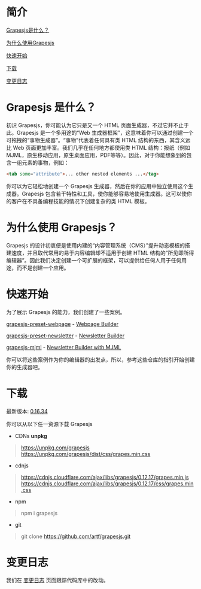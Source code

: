 # 简介
[Grapesjs是什么？]('https://github.com/sheldonwr/sheldon5.github.io/blob/main/GrapesJS%20%E4%B8%AD%E6%96%87%E6%96%87%E6%A1%A3/0.%E7%AE%80%E4%BB%8B.md#grapesjs-%E6%98%AF%E4%BB%80%E4%B9%88')

[为什么使用Grapesjs]('https://github.com/sheldonwr/sheldon5.github.io/blob/main/GrapesJS%20%E4%B8%AD%E6%96%87%E6%96%87%E6%A1%A3/0.%E7%AE%80%E4%BB%8B.md#%E4%B8%BA%E4%BB%80%E4%B9%88%E4%BD%BF%E7%94%A8-grapesjs')

[快速开始]('https://github.com/sheldonwr/sheldon5.github.io/blob/main/GrapesJS%20%E4%B8%AD%E6%96%87%E6%96%87%E6%A1%A3/0.%E7%AE%80%E4%BB%8B.md#%E5%BF%AB%E9%80%9F%E5%BC%80%E5%A7%8B')

[下载]('https://github.com/sheldonwr/sheldon5.github.io/blob/main/GrapesJS%20%E4%B8%AD%E6%96%87%E6%96%87%E6%A1%A3/0.%E7%AE%80%E4%BB%8B.md#%E4%B8%8B%E8%BD%BD')

[变更日志]('https://github.com/sheldonwr/sheldon5.github.io/blob/main/GrapesJS%20%E4%B8%AD%E6%96%87%E6%96%87%E6%A1%A3/0.%E7%AE%80%E4%BB%8B.md#%E5%8F%98%E6%9B%B4%E6%97%A5%E5%BF%97')

# Grapesjs 是什么？

初识 Grapesjs，你可能认为它只是又一个 HTML 页面生成器，不过它并不止于此。Grapesjs 是一个多用途的“Web 生成器框架”，这意味着你可以通过创建一个可拖拽的“事物生成器”。“事物”代表着任何具有类 HTML 结构的东西，其含义远比 Web 页面更加丰富。我们几乎在任何地方都使用类 HTML 结构：报纸（例如 MJML，原生移动应用，原生桌面应用，PDF等等）。因此，对于你能想象到的包含一组元素的事物，例如：
```html
<tab some="attribute">... other nested elements ...</tag>
```
你可以为它轻松地创建一个 Grapesjs 生成器，然后在你的应用中独立使用这个生成器。Grapesjs 包含若干特性和工具，使你能够容易地使用生成器。这可以使你的客户在不具备编程技能的情况下创建复杂的类 HTML 模板。


# 为什么使用 Grapesjs？

Grapesjs 的设计初衷便是使用内建的“内容管理系统（CMS）”提升动态模板的搭建速度，并且取代常用的易于内容编辑却不适用于创建 HTML 结构的“所见即所得编辑器”。因此我们决定创建一个可扩展的框架，可以提供给任何人用于任何用途，而不是创建一个应用。

# 快速开始

为了展示 Grapesjs 的能力，我们创建了一些案例。

[grapesjs-preset-webpage](https://github.com/artf/grapesjs-preset-webpage) - [Webpage Builder](https://grapesjs.com/demo.html)

[grapesjs-preset-newsletter](https://github.com/artf/grapesjs-preset-newsletter) - [Newsletter Builder](https://grapesjs.com/demo-newsletter-editor.html)

[grapesjs-mjml](https://github.com/artf/grapesjs-mjml) - [Newsletter Builder with MJML](https://grapesjs.com/demo-mjml.html)

你可以将这些案例作为你的编辑器的出发点，所以，参考这些仓库的指引开始创建你的生成器吧。


# 下载

最新版本: [0.16.34](https://www.npmjs.com/package/grapesjs)

你可以从以下任一资源下载 Grapesjs
* CDNs
  **unpkg**
> https://unpkg.com/grapesjs
> https://unpkg.com/grapesjs/dist/css/grapes.min.css

* cdnjs
> https://cdnjs.cloudflare.com/ajax/libs/grapesjs/0.12.17/grapes.min.js
> https://cdnjs.cloudflare.com/ajax/libs/grapesjs/0.12.17/css/grapes.min.css
* npm
> npm i grapesjs
* git
> git clone https://github.com/artf/grapesjs.git

# 变更日志

我们在 [变更日志](https://github.com/artf/grapesjs/releases) 页面跟踪代码库中的改动。
